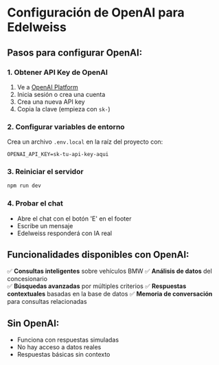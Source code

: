 # Configuración de OpenAI para Edelweiss

## Pasos para configurar OpenAI:

### 1. Obtener API Key de OpenAI
1. Ve a [OpenAI Platform](https://platform.openai.com/api-keys)
2. Inicia sesión o crea una cuenta
3. Crea una nueva API key
4. Copia la clave (empieza con `sk-`)

### 2. Configurar variables de entorno
Crea un archivo `.env.local` en la raíz del proyecto con:

```env
OPENAI_API_KEY=sk-tu-api-key-aqui
```

### 3. Reiniciar el servidor
```bash
npm run dev
```

### 4. Probar el chat
- Abre el chat con el botón 'E' en el footer
- Escribe un mensaje
- Edelweiss responderá con IA real

## Funcionalidades disponibles con OpenAI:

✅ **Consultas inteligentes** sobre vehículos BMW
✅ **Análisis de datos** del concesionario  
✅ **Búsquedas avanzadas** por múltiples criterios
✅ **Respuestas contextuales** basadas en la base de datos
✅ **Memoria de conversación** para consultas relacionadas

## Sin OpenAI:
- Funciona con respuestas simuladas
- No hay acceso a datos reales
- Respuestas básicas sin contexto

